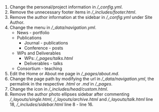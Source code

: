 1. Change the personal/project information in */_config.yml*.
2. Remove the unnecessary footer items in */_includes/footer.html*.
3. Remove the author information at the sidebar in */_config.yml* under Site Author.
4. Change the menu in */_data/navigation.yml*.
	- News - portfolio
	- Publications
		- Journal - publications
		- Conference - posts
	- WPs and Deliverables 
		- WPs: */_pages/talks.html*
		- Deliverables - talks
	- Consortium - teaching
5. Edit the Home or About me page in */_pages/about.md*.
6. Change the page path by modifying the url in */_data/navigation.yml*, the permalink in the respective *.html* or *.md* in */_pages*.
7. Change the icon in */_includes/head/custom.html*.
8. Remove the author photo ellipses sidebar after commenting */_layouts/single.html*, */_layouts/archive.html* and */_layouts/talk.html*  line 18, */_includes/sidebar.html* line 8 - line 16.